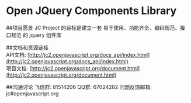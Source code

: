 Open JQuery Components Library
======
##项目愿景
    JC Project 的目标是建立一套 易于使用、功能齐全、编码规范、接口规范 的 jquery 组件库

##文档和资源链接
<br>API文档: [http://jc2.openjavascript.org/docs_api/index.html](http://jc2.openjavascript.org/docs_api/index.html)
<br>项目文档: [http://jc2.openjavascript.org/document.html](http://jc2.openjavascript.org/document.html)

##沟通讨论
    飞信群: 81514206
    QQ群: 67024282
    问题反馈邮箱: jc#openjavascript.org    
